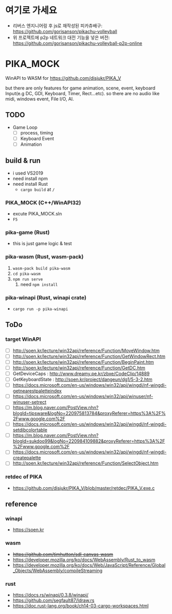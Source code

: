 # 여기로 가세요

- 리버스 엔지니어링 후 js로 재작성된 피카츄배구: https://github.com/gorisanson/pikachu-volleyball
- 위 프로젝트에 p2p 네트워크 대전 기능을 넣은 버전: https://github.com/gorisanson/pikachu-volleyball-p2p-online

# PIKA_MOCK
WinAPI to WASM for https://github.com/disjukr/PIKA_V

but there are only features for game animation, scene, event, keyboard Input(e.g DC, GDI, Keyboard, Timer, Rect...etc). so there are no audio like midi, windows event, File I/O, AI.

## TODO
- Game Loop
  - [ ] process, timing
  - [ ] Keyboard Event
  - [ ] Animation

## build & run
- i used VS2019
- need install npm
- need install Rust
  - `cargo build` at `/`

### PIKA_MOCK (C++/WinAPI32)
- excute PIKA_MOCK.sln
- `F5`

### pika-game (Rust)
- this is just game logic & test

### pika-wasm (Rust, wasm-pack)
1. `wasm-pack build pika-wasm`
2. `cd pika-wasm`
3. `npm run serve`
   1. need `npm install`

### pika-winapi (Rust, winapi crate)
- `cargo run -p pika-winapi`


## ToDo

### target WinAPI
- [ ] http://soen.kr/lecture/win32api/reference/Function/MoveWindow.htm
- [ ] http://soen.kr/lecture/win32api/reference/Function/GetWindowRect.htm
- [ ] http://soen.kr/lecture/win32api/reference/Function/BeginPaint.htm
- [ ] http://soen.kr/lecture/win32api/reference/Function/GetDC.htm
- [ ] GetDeviceCaps : http://www.dreamy.pe.kr/zbxe/CodeClip/14889
- [ ] GetKeyboardState : http://soen.kr/project/dangeun/dg1/5-3-2.htm
- [ ] https://docs.microsoft.com/en-us/windows/win32/api/wingdi/nf-wingdi-getnearestpaletteindex
- [ ] https://docs.microsoft.com/en-us/windows/win32/api/winuser/nf-winuser-setrect
- [ ] https://m.blog.naver.com/PostView.nhn?blogId=tipsware&logNo=220975813784&proxyReferer=https%3A%2F%2Fwww.google.com%2F
- [ ] https://docs.microsoft.com/en-us/windows/win32/api/wingdi/nf-wingdi-setdibcolortable
- [ ] https://m.blog.naver.com/PostView.nhn?blogId=sukdoo99&logNo=220984109882&proxyReferer=https%3A%2F%2Fwww.google.com%2F
- [ ] https://docs.microsoft.com/en-us/windows/win32/api/wingdi/nf-wingdi-createpalette
- [ ] http://soen.kr/lecture/win32api/reference/Function/SelectObject.htm

### retdec of PIKA
- https://github.com/disjukr/PIKA_V/blob/master/retdec/PIKA_V.exe.c


## reference

### winapi
- https://soen.kr

### wasm
- ~~https://github.com/timhutton/sdl-canvas-wasm~~
- https://developer.mozilla.org/ko/docs/WebAssembly/Rust_to_wasm
- https://developer.mozilla.org/ko/docs/Web/JavaScript/Reference/Global_Objects/WebAssembly/compileStreaming

### rust
- https://docs.rs/winapi/0.3.8/winapi/
- https://github.com/segfault87/ldraw.rs
- https://doc.rust-lang.org/book/ch14-03-cargo-workspaces.html
